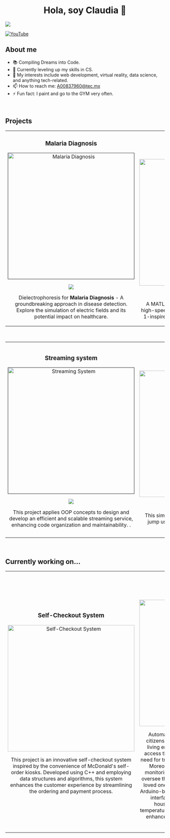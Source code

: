 <div align="center">
<h1 align="center">Hola, soy Claudia</a> 👋</h1>
</div>
<img src="https://imgur.com/30h1gjg.png">

[![YouTube](https://img.shields.io/badge/YouTube-Subscribe-red?style=for-the-badge&logo=youtube&logoColor=white)](https://www.youtube.com/channel/UCcoEuHR-gnDLqAgN4w27WOw)

## About me

- 📚 Compiling Dreams into Code.
- 🎯 Currently leveling up my skills in CS.
- 🚀 My interests include web development, virtual reality, data science, and anything tech-related.
- 📫 How to reach me: A00837960@tec.mx
- ⚡ Fun fact: I paint and go to the GYM very often.
<br>

## Projects 
<table>
<tr>
<td width="50%">
<h3 align="center">Malaria Diagnosis</h3>
<div align="center">
<a href=""https://github.com/Fl4utia/Malaria_Diagnosis" target="_blank"><img src="https://imgur.com/F8f9olM.png" width="400" alt="Malaria Diagnosis"></a>
<p>
<a href="https://github.com/Fl4utia/Malaria_Diagnosis" target="_blank">
<img src="https://img.shields.io/badge/CODE-ff9?style=for-the-badge&logo=github&logoColor=black">
</a>
</p>
<p> Dielectrophoresis for <strong>Malaria Diagnosis</strong> - A groundbreaking approach in disease detection. Explore the simulation of electric fields and its potential impact on healthcare.</p>
</div>
                                                                                      
</td>

<td width="50%">
               <br>
<h3 align="center">Formula 1</h3>
<div align="center">                                       
<a href="https://github.com/Fl4utia/Formula-1-Simulation" target="_blank"><img src="https://imgur.com/iG5yaAs.png" width="400" alt="Formula 1 Simulation"></a>
<br>
<p>
<a href="https://github.com/Fl4utia/Formula-1-Simulation" target="_blank">
<img src="https://img.shields.io/badge/CODE-80ffaa?style=for-the-badge&logo=github&logoColor=black">
</a>
</p>
</p>A MATLAB-based simulation that replicates the high-speed dynamics of a car navigating a Formula 1-inspired curve and simulates potential crashes.</p>
</div>                                                             
</table>                                                                                 
</div>
<br>

<table>
<tr>
<td width="50%">
<h3 align="center">Streaming system</h3>
<div align="center">
<a href=""https://github.com/Fl4utia/Streaming_service" target="_blank"><img src="https://imgur.com/fQbnIEK.png" width="400" alt="Streaming System"></a>
<p>
<a href="https://github.com/Fl4utia/Streaming_service" target="_blank">
<img src="https://img.shields.io/badge/CODE-ff9?style=for-the-badge&logo=github&logoColor=black">
</a>
</p>
<p> This project applies OOP concepts to design and develop an efficient and scalable streaming service, enhancing code organization and maintainability. .</p>
</div>
                                                                                      
</td>

<td width="50%">
               <br>
<h3 align="center">Bungee Jumping</h3>
<div align="center">                                       
<a href="https://github.com/Fl4utia/Bungee-jumping_simulation" target="_blank"><img src="https://imgur.com/ZoCGwsU.png" width="400" alt="Bungee Jumping Simulation"></a>
<br>
<p>
<a href="https://github.com/Fl4utia/Bungee-jumping_simulation" target="_blank">
<img src="https://img.shields.io/badge/CODE-80ffaa?style=for-the-badge&logo=github&logoColor=black">
</a>
</p>
</p> This simulation models the behavior of a bungee jump using <strong>differential equations</strong> in Python to analyze the dynamics.</p>
</div>                                                             
</table>                                                                                 
</div>
<br>

## Currently working on...

<table>
<tr>
<td width="50%">
<h3 align="center">Self-Checkout System</h3>
<div align="center">
  <img src="https://imgur.com/Z4u2VLQ.png" width="400" alt="Self-Checkout System">
  <p>This project is an innovative self-checkout system inspired by the convenience of McDonald's self-order kiosks. Developed using C++ and employing data structures and algorithms, this system enhances the customer experience by streamlining the ordering and payment process.</p>
</div>
                                                                                      
</td>

<td width="50%">
               <br>
<h3 align="center">Davalo's Magic House</h3>
<div align="center">
  <img src="https://imgur.com/2YqOMpY.png" width="400" alt="Security system">
  <p>Automated security system tailored for senior citizens, aiming to create a safe and convenient living environment. The system provides home access through facial recognition, eliminating the need for traditional keys and ensuring ease of entry. Moreover, it offers continuous environmental monitoring, allowing family members to remotely oversee the well-being and security of their elderly loved ones. Through the integration of databases, Arduino-based technology, and a user-friendly web interface, this system enables the control of household elements such as lighting and temperature. It combines the power of technology to enhance safety, comfort, and independence for seniors.</p>
</div>
</td>
</tr>
</table>
<br>
